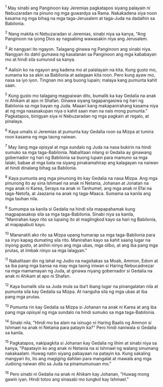 <sup>1</sup>
May sinabi ang Panginoon kay Jeremias pagkatapos siyang palayain ni Nebuzaradan na pinuno ng mga guwardya sa Rama. Nakakadena siya noon kasama ng mga bihag na mga taga-Jerusalem at taga-Juda na dadalhin sa Babilonia. 

<sup>2</sup>
Nang makita ni Nebuzaradan si Jeremias, sinabi niya sa kanya, "Ang Panginoon na iyong Dios ay nagsabing wawasakin niya ang Jerusalem. 

<sup>3</sup>
At nangyari ito ngayon. Talagang ginawa ng Panginoon ang sinabi niya. Nangyari ito dahil gumawa ng kasalanan sa Panginoon ang mga kababayan mo at hindi sila sumunod sa kanya. 

<sup>4</sup>
Aalisin ko na ngayon ang kadena mo at palalayain na kita. Kung gusto mo, sumama ka sa akin sa Babilonia at aalagaan kita roon. Pero kung ayaw mo, nasa sa iyo iyon. Tingnan mo ang buong lupain; malaya kang pumunta kahit saan. 

<sup>5</sup>
Kung gusto mo talagang magpaiwan dito, bumalik ka kay Gedalia na anak ni Ahikam at apo ni Shafan. Ginawa siyang tagapangasiwa ng hari ng Babilonia sa mga bayan ng Juda. Maaari kang makapanirahang kasama niya at ng mga nasasakupan niya o kahit saan man na nais mong pumunta." Pagkatapos, binigyan siya ni Nebuzaradan ng mga pagkain at regalo, at pinalaya. 

<sup>6</sup>
Kaya umalis si Jeremias at pumunta kay Gedalia roon sa Mizpa at tumira roon kasama ng mga taong naiwan.

<sup>7</sup>
May ilang mga opisyal at mga sundalo ng Juda na nasa bukirin na hindi sumuko sa mga taga-Babilonia. Nabalitaan nilang si Gedalia ay ginawang gobernador ng hari ng Babilonia sa buong lupain para mamuno sa mga lalaki, babae at mga bata na siyang pinakamahirap ang kalagayan na naiwan at hindi dinalang bihag sa Babilonia. 

<sup>8</sup>
Kaya pumunta ang mga pinunong ito kay Gedalia na nasa Mizpa. Ang mga pinunong ito ay sina Ishmael na anak ni Netania, Johanan at Jonatan na mga anak ni Karea, Seraya na anak ni Tanhumet, ang mga anak ni Efai na taga-Netofa, at Jaazania na anak ng taga-Maaca. Sumama sa kanila ang mga tauhan nila. 

<sup>9</sup>
Sumumpa sa kanila si Gedalia na hindi sila mapapahamak kung magpapasakop sila sa mga taga-Babilonia. Sinabi niya sa kanila, "Manirahan kayo rito sa lupaing ito at maglingkod kayo sa hari ng Babilonia, at mapapabuti kayo. 

<sup>10</sup>
Mananatili ako rito sa Mizpa upang humarap sa mga taga-Babilonia para sa inyo kapag dumating sila rito. Manirahan kayo sa kahit saang lugar na inyong gusto, at anihin ninyo ang mga ubas, mga olibo, at ang iba pang mga prutas, at iimbak ninyo sa mga lalagyan." 

<sup>11</sup>
Nabalitaan din ng lahat ng Judio na nagsitakas sa Moab, Ammon, Edom at sa iba pang mga bansa na may mga taong iniwan si Haring Nebucadnezar na mga mamamayan ng Juda, at ginawa niyang gobernador si Gedalia na anak ni Ahikam at apo ni Shafan. 

<sup>12</sup>
Kaya bumalik sila sa Juda mula sa ibaʼt ibang lugar na pinangalatan nila at pumunta sila kay Gedalia sa Mizpa. At nanguha sila ng mga ubas at iba pang mga prutas. 

<sup>13</sup>
Pumunta rin kay Gedalia sa Mizpa si Johanan na anak ni Karea at ang iba pang mga opisyal ng mga sundalo na hindi sumuko sa mga taga-Babilonia. 

<sup>14</sup>
Sinabi nila, "Hindi mo ba alam na isinugo ni Haring Baalis ng Ammon si Ishmael na anak ni Netania para patayin ka?" Pero hindi naniwala si Gedalia sa kanila. 

<sup>15</sup>
Pagkatapos, nakipagkita si Johanan kay Gedalia ng lihim at sinabi niya sa kanya, "Papatayin ko ang anak ni Netania na si Ishmael ng walang sinumang nakakaalam. Huwag natin siyang pabayaan na patayin ka. Kung sakaling mangyari ito, ito ang magiging dahilan para mangalat at mawala ang mga Judiong naiwan dito sa Juda na pinamumunuan mo." 

<sup>16</sup>
Pero sinabi ni Gedalia na anak ni Ahikam kay Johanan, "Huwag mong gawin iyan. Hindi totoo ang sinasabi mo tungkol kay Ishmael."